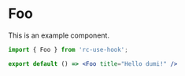 # Foo

This is an example component.

```jsx
import { Foo } from 'rc-use-hook';

export default () => <Foo title="Hello dumi!" />
```
